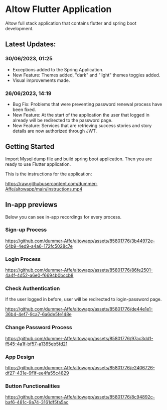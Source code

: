 # Altow Flutter Application

Altow full stack application that contains flutter and spring boot development.


## Latest Updates:

### 30/06/2023, 01:25

* Exceptions added to the Spring Application.
* New Feature: Themes added, "dark" and "light" themes toggles added.
* Visual improvements made. 

### 26/06/2023, 14:19  

* Bug Fix: Problems that were preventing password renewal process have been fixed.
* New Feature: At the start of the application the user that logged in already will be redirected to the password page.
* New Feature: Services that are retrieving success stories and story details are now authorized through JWT. 


## Getting Started

Import Mysql dump file and build spring boot application. Then you are ready to use Flutter application.

This is the instructions for the application:

https://raw.githubusercontent.com/dummer-Affe/altowapp/main/instructions.mp4

## In-app previews
Below you can see in-app recordings for every process.

### Sign-up Process

https://github.com/dummer-Affe/altowapp/assets/85801776/3b44972e-64b9-4ed9-a4a6-172fc5028c7e


### Login Process

https://github.com/dummer-Affe/altowapp/assets/85801776/86fe2501-4a4f-4d52-a6e0-f6694b0bccb8


### Check Authentication
If the user logged in before, user will be redirected to login-password page. 

https://github.com/dummer-Affe/altowapp/assets/85801776/de44e1e1-36b4-4ef7-9ca7-6a6de5fe148e


### Change Password Process

https://github.com/dummer-Affe/altowapp/assets/85801776/97ac3dd1-f545-4a1f-bf57-a1365eb5fd21


### App Design

https://github.com/dummer-Affe/altowapp/assets/85801776/e2406726-df27-431e-9f1f-ee4fa55c4829


### Button Functionalities

https://github.com/dummer-Affe/altowapp/assets/85801776/8c94892c-baf6-481c-9a74-3161df5fa5ac



